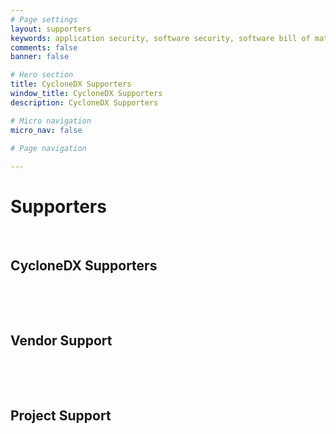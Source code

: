```yaml
---
# Page settings
layout: supporters
keywords: application security, software security, software bill of material, SBOM, BOM, open source, supply chain, specification, spdx, license, package url, purl, cpe
comments: false
banner: false

# Hero section
title: CycloneDX Supporters
window_title: CycloneDX Supporters
description: CycloneDX Supporters

# Micro navigation
micro_nav: false

# Page navigation
    
---
```


# Supporters

&nbsp;<!-- without this hack, the dropdown menu has issues due to h1 and h2 happening right after each other -->

## CycloneDX Supporters

<div class="logo-cards" id="adopters-supporters" style="padding-top:3rem;">  
</div>

## Vendor Support

<div class="logo-cards" id="adopters-organizations" style="padding-top:3rem;">  
</div>

## Project Support

<div class="logo-cards" id="adopters-projects" style="padding-top:3rem;">  
</div>
